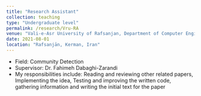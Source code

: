 ```yaml
---
title: "Research Assistant"
collection: teaching
type: "Undergraduate level"
permalink: /research/Vru-RA
venue: "Vali-e-Asr University of Rafsanjan, Department of Computer Engineering"
date: 2021-08-01
location: "Rafsanjān, Kerman, Iran"
---
```


- Field: Community Detection
- Supervisor: Dr. Fahimeh Dabaghi-Zarandi
- My responsibilities include: Reading and reviewing other related papers, Implementing the idea, Testing and improving the written code, gathering information and writing the initial text for the paper
